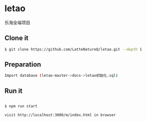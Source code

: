 # letao
乐淘全端项目
## Clone it

```bash
$ git clone https://github.com/LatteNatureQ/letao.git --depth 1
```
## Preparation

```bash
Import database (letao-master->docs->letao初始化.sql)
```
## Run it

```bash

$ npm run start

visit http://localhost:3000/m/index.html in browser
